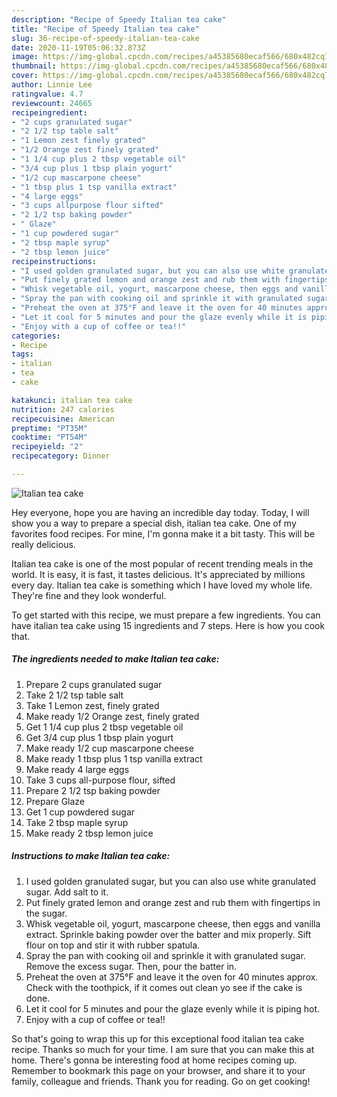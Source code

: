 ```yaml
---
description: "Recipe of Speedy Italian tea cake"
title: "Recipe of Speedy Italian tea cake"
slug: 36-recipe-of-speedy-italian-tea-cake
date: 2020-11-19T05:06:32.873Z
image: https://img-global.cpcdn.com/recipes/a45385680ecaf566/680x482cq70/italian-tea-cake-recipe-main-photo.jpg
thumbnail: https://img-global.cpcdn.com/recipes/a45385680ecaf566/680x482cq70/italian-tea-cake-recipe-main-photo.jpg
cover: https://img-global.cpcdn.com/recipes/a45385680ecaf566/680x482cq70/italian-tea-cake-recipe-main-photo.jpg
author: Linnie Lee
ratingvalue: 4.7
reviewcount: 24665
recipeingredient:
- "2 cups granulated sugar"
- "2 1/2 tsp table salt"
- "1 Lemon zest finely grated"
- "1/2 Orange zest finely grated"
- "1 1/4 cup plus 2 tbsp vegetable oil"
- "3/4 cup plus 1 tbsp plain yogurt"
- "1/2 cup mascarpone cheese"
- "1 tbsp plus 1 tsp vanilla extract"
- "4 large eggs"
- "3 cups allpurpose flour sifted"
- "2 1/2 tsp baking powder"
- " Glaze"
- "1 cup powdered sugar"
- "2 tbsp maple syrup"
- "2 tbsp lemon juice"
recipeinstructions:
- "I used golden granulated sugar, but you can also use white granulated sugar. Add salt to it."
- "Put finely grated lemon and orange zest and rub them with fingertips in the sugar."
- "Whisk vegetable oil, yogurt, mascarpone cheese, then eggs and vanilla extract. Sprinkle baking powder over the batter and mix properly. Sift flour on top and stir it with rubber spatula."
- "Spray the pan with cooking oil and sprinkle it with granulated sugar. Remove the excess sugar. Then, pour the batter in."
- "Preheat the oven at 375°F and leave it the oven for 40 minutes approx. Check with the toothpick, if it comes out clean yo see if the cake is done."
- "Let it cool for 5 minutes and pour the glaze evenly while it is piping hot."
- "Enjoy with a cup of coffee or tea!!"
categories:
- Recipe
tags:
- italian
- tea
- cake

katakunci: italian tea cake 
nutrition: 247 calories
recipecuisine: American
preptime: "PT35M"
cooktime: "PT54M"
recipeyield: "2"
recipecategory: Dinner

---
```



![Italian tea cake](https://img-global.cpcdn.com/recipes/a45385680ecaf566/680x482cq70/italian-tea-cake-recipe-main-photo.jpg)

Hey everyone, hope you are having an incredible day today. Today, I will show you a way to prepare a special dish, italian tea cake. One of my favorites food recipes. For mine, I'm gonna make it a bit tasty. This will be really delicious.



Italian tea cake is one of the most popular of recent trending meals in the world. It is easy, it is fast, it tastes delicious. It's appreciated by millions every day. Italian tea cake is something which I have loved my whole life. They're fine and they look wonderful.


To get started with this recipe, we must prepare a few ingredients. You can have italian tea cake using 15 ingredients and 7 steps. Here is how you cook that.

<!--inarticleads1-->

##### The ingredients needed to make Italian tea cake:

1. Prepare 2 cups granulated sugar
1. Take 2 1/2 tsp table salt
1. Take 1 Lemon zest, finely grated
1. Make ready 1/2 Orange zest, finely grated
1. Get 1 1/4 cup plus 2 tbsp vegetable oil
1. Get 3/4 cup plus 1 tbsp plain yogurt
1. Make ready 1/2 cup mascarpone cheese
1. Make ready 1 tbsp plus 1 tsp vanilla extract
1. Make ready 4 large eggs
1. Take 3 cups all-purpose flour, sifted
1. Prepare 2 1/2 tsp baking powder
1. Prepare  Glaze
1. Get 1 cup powdered sugar
1. Take 2 tbsp maple syrup
1. Make ready 2 tbsp lemon juice




<!--inarticleads2-->

##### Instructions to make Italian tea cake:

1. I used golden granulated sugar, but you can also use white granulated sugar. Add salt to it.
1. Put finely grated lemon and orange zest and rub them with fingertips in the sugar.
1. Whisk vegetable oil, yogurt, mascarpone cheese, then eggs and vanilla extract. Sprinkle baking powder over the batter and mix properly. Sift flour on top and stir it with rubber spatula.
1. Spray the pan with cooking oil and sprinkle it with granulated sugar. Remove the excess sugar. Then, pour the batter in.
1. Preheat the oven at 375°F and leave it the oven for 40 minutes approx. Check with the toothpick, if it comes out clean yo see if the cake is done.
1. Let it cool for 5 minutes and pour the glaze evenly while it is piping hot.
1. Enjoy with a cup of coffee or tea!!




So that's going to wrap this up for this exceptional food italian tea cake recipe. Thanks so much for your time. I am sure that you can make this at home. There's gonna be interesting food at home recipes coming up. Remember to bookmark this page on your browser, and share it to your family, colleague and friends. Thank you for reading. Go on get cooking!
